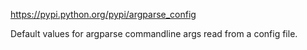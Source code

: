 https://pypi.python.org/pypi/argparse_config

Default values for argparse commandline args read from a config file.


